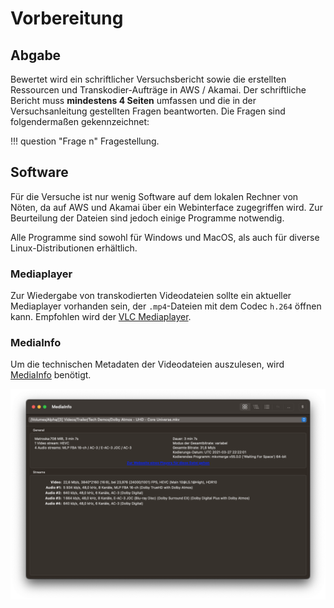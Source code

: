 # Vorbereitung

## Abgabe

Bewertet wird ein schriftlicher Versuchsbericht sowie die erstellten Ressourcen und Transkodier-Aufträge in AWS / Akamai. Der schriftliche Bericht muss **mindestens 4 Seiten** umfassen und die in der Versuchsanleitung gestellten Fragen beantworten. Die Fragen sind folgendermaßen gekennzeichnet:

!!! question "Frage n"
    Fragestellung.

## Software

Für die Versuche ist nur wenig Software auf dem lokalen Rechner von Nöten, da auf AWS und Akamai über ein Webinterface zugegriffen wird. Zur Beurteilung der Dateien sind jedoch einige Programme notwendig. 

Alle Programme sind sowohl für Windows und MacOS, als auch für diverse Linux-Distributionen erhältlich.

### Mediaplayer

Zur Wiedergabe von transkodierten Videodateien sollte ein aktueller Mediaplayer vorhanden sein, der `.mp4`-Dateien mit dem Codec `h.264` öffnen kann. Empfohlen wird der [VLC Mediaplayer](https://www.videolan.org/vlc/index.de.html).

### MediaInfo

Um die technischen Metadaten der Videodateien auszulesen, wird [MediaInfo](https://mediaarea.net/en/MediaInfo) benötigt.

![MediaInfo Screenshot](assets/mediainfo.png)